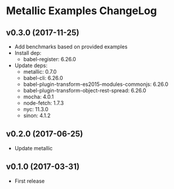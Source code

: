 # Metallic Examples ChangeLog

## v0.3.0 (2017-11-25)

 - Add benchmarks based on provided examples
 - Install dep:
   + babel-register: 6.26.0
 - Update deps:
   + metallic: 0.7.0
   + babel-cli: 6.26.0
   + babel-plugin-transform-es2015-modules-commonjs: 6.26.0
   + babel-plugin-transform-object-rest-spread: 6.26.0
   + mocha: 4.0.1
   + node-fetch: 1.7.3
   + nyc: 11.3.0
   + sinon: 4.1.2


## v0.2.0 (2017-06-25)

 - Update metallic


## v0.1.0 (2017-03-31)

 - First release
